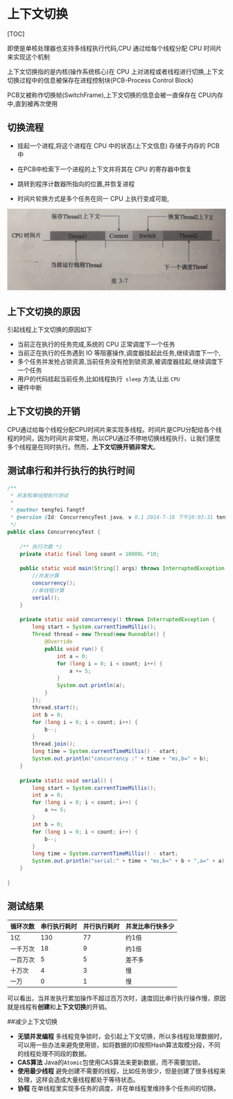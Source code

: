 # 上下文切换

[TOC]

即使是单核处理器也支持多线程执行代码,CPU 通过给每个线程分配 CPU 时间片来实现这个机制

上下文切换指的是内核(操作系统核心)在 CPU 上对进程或者线程进行切换,上下文切换过程中的信息被保存在进程控制块(PCB-Process Control Block)

PCB又被称作切换帧(SwitchFrame),上下文切换的信息会被一直保存在 CPU内存中,直到被再次使用

## 切换流程

- 挂起一个进程,将这个进程在 CPU 中的状态(上下文信息) 存储于内存的 PCB 中

- 在PCB中检索下一个进程的上下文并将其在 CPU 的寄存器中恢复

- 跳转到程序计数器所指向的位置,并恢复进程

- 时间片轮换方式是多个任务在同一 CPU 上执行变成可能,

![image-20200630082222558](../../../assets/image-20200630082222558.png)

## 上下文切换的原因

引起线程上下文切换的原因如下

- 当前正在执行的任务完成,系统的 CPU 正常调度下一个任务
- 当前正在执行的任务遇到 IO 等阻塞操作,调度器挂起此任务,继续调度下一个,
- 多个任务并发抢占锁资源,当前任务没有抢到锁资源,被调度器挂起,继续调度下一个任务
- 用户的代码挂起当前任务,比如线程执行` sleep` 方法,让出 `CPU`
- 硬件中断

## 上下文切换的开销

CPU通过给每个线程分配CPU时间片来实现多线程。时间片是CPU分配给各个线程的时间，因为时间片非常短，所以CPU通过不停地切换线程执行，让我们感觉多个线程是在同时执行。然而，**上下文切换开销非常大**。

## 测试串行和并行执行的执行时间

```java
/**
 * 并发和单线程执行测试
 * 
 * @author tengfei.fangtf
 * @version $Id: ConcurrencyTest.java, v 0.1 2014-7-18 下午10:03:31 tengfei.fangtf Exp $
 */
public class ConcurrencyTest {

    /** 执行次数 */
    private static final long count = 10000L *10;

    public static void main(String[] args) throws InterruptedException {
        //并发计算
        concurrency();
        //单线程计算
        serial();
    }

    private static void concurrency() throws InterruptedException {
        long start = System.currentTimeMillis();
        Thread thread = new Thread(new Runnable() {
            @Override
            public void run() {
                int a = 0;
                for (long i = 0; i < count; i++) {
                    a += 5;
                }
                System.out.println(a);
            }
        });
        thread.start();
        int b = 0;
        for (long i = 0; i < count; i++) {
            b--;
        }
        thread.join();
        long time = System.currentTimeMillis() - start;
        System.out.println("concurrency :" + time + "ms,b=" + b);
    }

    private static void serial() {
        long start = System.currentTimeMillis();
        int a = 0;
        for (long i = 0; i < count; i++) {
            a += 5;
        }
        int b = 0;
        for (long i = 0; i < count; i++) {
            b--;
        }
        long time = System.currentTimeMillis() - start;
        System.out.println("serial:" + time + "ms,b=" + b + ",a=" + a);
    }

}

```

## 测试结果

| 循环次数 | 串行执行耗时 | 并行执行耗时 | 并发比串行快多少 |
| -------- | ------------ | ------------ | ---------------- |
| 1亿      | 130          | 77           | 约1倍            |
| 一千万次 | 18           | 9            | 约1倍            |
| 一百万次 | 5            | 5            | 差不多           |
| 十万次   | 4            | 3            | 慢               |
| 一万     | 0            | 1            | 慢               |

可以看出，当并发执行累加操作不超过百万次时，速度回比串行执行操作慢，原因就是线程有**创建**和**上下文切换**的开销。

##减少上下文切换
- **无锁并发编程**
多线程竞争锁时，会引起上下文切换，所以多线程处理数据时，可以用一些办法来避免使用锁，如将数据的ID按照Hash算法取模分段，不同的线程处理不同段的数据。
- **CAS算法**
Java的`Atomic`包使用CAS算法来更新数据，而不需要加锁。
- **使用最少线程**
避免创建不需要的线程，比如任务很少，但是创建了很多线程来处理，这样会造成大量线程都处于等待状态。
- **协程**
在单线程里实现多任务的调度，并在单线程里维持多个任务间的切换。